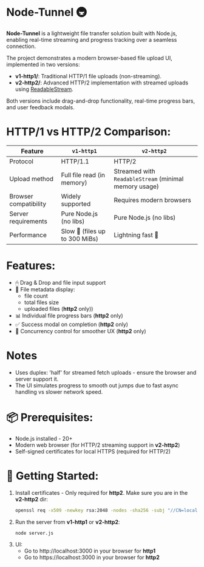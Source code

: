 # Node-Tunnel 🚇
**Node-Tunnel** is a lightweight file transfer solution built with Node.js, enabling real-time streaming and progress tracking over a seamless connection.

The project demonstrates a modern browser-based file upload UI, implemented in two versions:
- **v1-http1/**: Traditional HTTP/1 file uploads (non-streaming).
- **v2-http2/**: Advanced HTTP/2 implementation with streamed uploads using [ReadableStream](https://streams.spec.whatwg.org/).
  
Both versions include drag-and-drop functionality, real-time progress bars, and user feedback modals.

# HTTP/1 vs HTTP/2 Comparison:


| Feature                          | `v1-http1`                       | `v2-http2`                                                |
|----------------------------------|----------------------------------|-----------------------------------------------------------|
| Protocol                         | HTTP/1.1                         | HTTP/2                                                    |
| Upload method                    | Full file read (in memory)       | Streamed with `ReadableStream` (minimal memory usage)     |
| Browser compatibility            | Widely supported                 | Requires modern browsers                                  |
| Server requirements              | Pure Node.js (no libs)           | Pure Node.js (no libs)                                    |
| Performance                      | Slow 🐢 (files up to 300 MiBs)   | Lightning fast  🚈                                       |

# Features:

- 🖱 Drag & Drop and file input support
- 📂 File metadata display:
  - file count
  - total files size
  - uploaded files (**http2** only))
- 📊 Individual file progress bars (**http2** only)
- ✅ Success modal on completion (**http2** only)
- 🔁 Concurrency control for smoother UX (**http2** only)

# Notes
- Uses duplex: 'half' for streamed fetch uploads - ensure the browser and server support it.
- The UI simulates progress to smooth out jumps due to fast async handling vs slower network speed.

# 📦 Prerequisites:
- Node.js installed - 20+
- Modern web browser (for HTTP/2 streaming support in **v2-http2**)
- Self-signed certificates for local HTTPS (required for HTTP/2)

# 🚀 Getting Started:

1. Install certificates - Only required for **http2**. Make sure you are in the **v2-http2** dir:
   ```bash
   openssl req -x509 -newkey rsa:2048 -nodes -sha256 -subj "//CN=localhost" -keyout localhost-privkey.pem -out localhost-cert.pem
2. Run the server from **v1-http1** or **v2-http2**:
   ```bash
   node server.js
3. UI:
   - Go to http://localhost:3000 in your browser for **http1**
   - Go to https://localhost:3000 in your browser for **http2**


